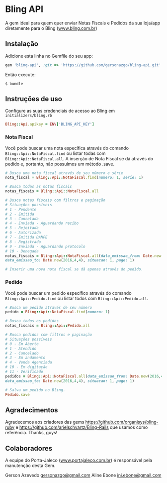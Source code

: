 # Bling API

A gem ideal para quem quer enviar Notas Fiscais e Pedidos da sua loja/app diretamente para o Bling (www.bling.com.br)


## Instalação

Adicione esta linha no Gemfile do seu app:

```ruby
gem 'bling-api', :git => 'https://github.com/gersonazgo/bling-api.git'
```

Então execute:

    $ bundle

## Instruções de uso

Configure as suas credenciais de acesso ao Bling em `initializers/bling.rb`

```ruby
Bling::Api.apikey = ENV['BLING_API_KEY']
```

### Nota Fiscal

Você pode buscar uma nota específica através do comando `Bling::Api::NotaFiscal.find` ou listar todas com `Bling::Api::NotaFiscal.all`. A inserção de Nota Fiscal se dá através do pedido e, portanto, não possuímos um método .save.

```ruby
# Busca uma nota fiscal através de seu número e série
nota_fiscal = Bling::Api::NotaFiscal.find(numero: 1, serie: 1)

# Busca todas as notas fiscais
notas_fiscais = Bling::Api::NotaFiscal.all

# Busca notas fiscais com filtros e paginação 
# Situações possíveis 
# 1 - Pendente
# 2 - Emitida
# 3 - Cancelada
# 4 - Enviada - Aguardando recibo
# 5 - Rejeitada
# 6 - Autorizada
# 7 - Emitida DANFE
# 8 - Registrada
# 9 - Enviada - Aguardando protocolo
# 10 - Denegada
notas_fiscais = Bling::Api::NotaFiscal.all(data_emissao_from: Date.new(2016,4,4), 
data_emissao_to: Date.new(2016,4,4), situacao: 1, page: 1)

# Inserir uma nova nota fiscal se dá apenas através do pedido.
```

### Pedido

Você pode buscar um pedido específico através do comando `Bling::Api::Pedido.find` ou listar todos com `Bling::Api::Pedido.all`. 

```ruby
# Busca um pedido através de seu número
pedido = Bling::Api::NotaFiscal.find(numero: 1)

# Busca todos os pedidos
notas_fiscais = Bling::Api::Pedido.all

# Busca pedidos com filtros e paginação 
# Situações possíveis 
# 0 - Em Aberto
# 1 - Atendido
# 2 - Cancelado
# 3 - Em andamento
# 4 - Venda Agenciada
# 10 - Em digitação
# 11 - Verificado
pedidos = Bling::Api::NotaFiscal.all(data_emissao_from: Date.new(2016,4,4), 
data_emissao_to: Date.new(2016,4,4), situacao: 1, page: 1)

# Salva um pedido no Bling.
Pedido.save
```
## Agradecimentos
Agradecemos aos criadores das gems https://github.com/organisys/bling-ruby e https://github.com/arielschvartz/Bling-Rails que usamos como referência. Thanks, guys!

## Colaboradores
A equipe do Porta-Jaleco (www.portajaleco.com.br) é responsável pela manutenção desta Gem.

Gerson Azevedo <gersonazgo@gmail.com>
Aline Ebone <ini.ebone@gmail.com>
